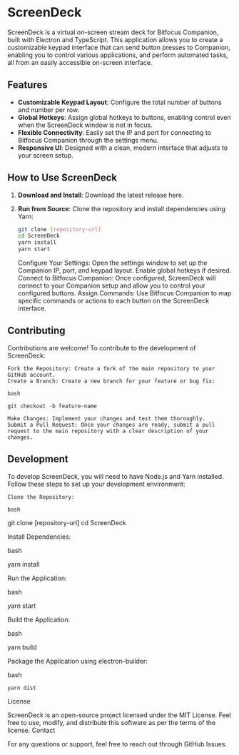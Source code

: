 # ScreenDeck

ScreenDeck is a virtual on-screen stream deck for Bitfocus Companion, built with Electron and TypeScript. This application allows you to create a customizable keypad interface that can send button presses to Companion, enabling you to control various applications, and perform automated tasks, all from an easily accessible on-screen interface.

## Features

-   **Customizable Keypad Layout**: Configure the total number of buttons and number per row.
-   **Global Hotkeys**: Assign global hotkeys to buttons, enabling control even when the ScreenDeck window is not in focus.
-   **Flexible Connectivity**: Easily set the IP and port for connecting to Bitfocus Companion through the settings menu.
-   **Responsive UI**: Designed with a clean, modern interface that adjusts to your screen setup.

## How to Use ScreenDeck

1. **Download and Install**: Download the latest release here.

1. **Run from Source**: Clone the repository and install dependencies using Yarn:

    ```bash
    git clone [repository-url]
    cd ScreenDeck
    yarn install
    yarn start
	```

     Configure Your Settings: Open the settings window to set up the Companion IP, port, and keypad layout. Enable global hotkeys if desired.
     Connect to Bitfocus Companion: Once configured, ScreenDeck will connect to your Companion setup and allow you to control your configured buttons.
     Assign Commands: Use Bitfocus Companion to map specific commands or actions to each button on the ScreenDeck interface.

## Contributing

Contributions are welcome! To contribute to the development of ScreenDeck:

    Fork the Repository: Create a fork of the main repository to your GitHub account.
    Create a Branch: Create a new branch for your feature or bug fix:

    bash

    git checkout -b feature-name

    Make Changes: Implement your changes and test them thoroughly.
    Submit a Pull Request: Once your changes are ready, submit a pull request to the main repository with a clear description of your changes.

## Development

To develop ScreenDeck, you will need to have Node.js and Yarn installed. Follow these steps to set up your development environment:

    Clone the Repository:

    bash

git clone [repository-url]
cd ScreenDeck

Install Dependencies:

bash

yarn install

Run the Application:

bash

yarn start

Build the Application:

bash

yarn build

Package the Application using electron-builder:

bash

    yarn dist

License

ScreenDeck is an open-source project licensed under the MIT License. Feel free to use, modify, and distribute this software as per the terms of the license.
Contact

For any questions or support, feel free to reach out through GitHub Issues.
